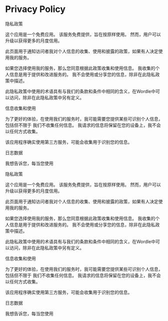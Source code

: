 # Privacy Policy
隐私政策

这个应用是一个免费应用。 该服务免费提供，旨在按原样使用。 然而，用户可以升级以获得更多的月度信用。

此页面用于通知访问者我对个人信息的收集、使用和披露的政策，如果有人决定使用我的服务。

如果您选择使用我的服务，那么您同意根据此政策收集和使用信息。 我收集的个人信息是用于提供和改进服务的。 我不会使用或分享您的信息，除非在此隐私政策中描述。

此隐私政策中使用的术语具有与我们的条款和条件中相同的含义，在Wordle中可以访问，除非在此隐私政策中另有定义。

信息收集和使用

为了更好的体验，在使用我们的服务时，我可能需要您提供某些可识别个人信息，包括但不限于 我们不收集任何信息。 我请求的信息将保留在您的设备上，我不会以任何方式收集。

该应用程序确实使用第三方服务，可能会收集用于识别您的信息。

日志数据

我想告诉您，每当您使用

隐私政策

这个应用是一个免费应用。 该服务免费提供，旨在按原样使用。 然而，用户可以升级以获得更多的月度信用。

此页面用于通知访问者我对个人信息的收集、使用和披露的政策，如果有人决定使用我的服务。

如果您选择使用我的服务，那么您同意根据此政策收集和使用信息。 我收集的个人信息是用于提供和改进服务的。 我不会使用或分享您的信息，除非在此隐私政策中描述。

此隐私政策中使用的术语具有与我们的条款和条件中相同的含义，在Wordle中可以访问，除非在此隐私政策中另有定义。

信息收集和使用

为了更好的体验，在使用我们的服务时，我可能需要您提供某些可识别个人信息，包括但不限于 我们不收集任何信息。 我请求的信息将保留在您的设备上，我不会以任何方式收集。

该应用程序确实使用第三方服务，可能会收集用于识别您的信息。

日志数据

我想告诉您，每当您使用
